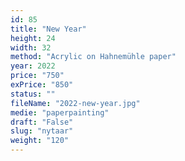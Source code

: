 ```yaml
---
id: 85
title: "New Year"
height: 24
width: 32
method: "Acrylic on Hahnemühle paper"
year: 2022
price: "750"
exPrice: "850"
status: ""
fileName: "2022-new-year.jpg"
medie: "paperpainting"
draft: "False"
slug: "nytaar"
weight: "120"
---
```

